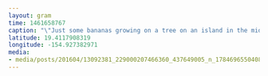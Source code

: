 ```yaml
---
layout: gram
time: 1461658767
caption: "\"Just some bananas growing on a tree on an island in the middle of the Pacific Ocean on Planet Earth that is floating in SPACE! No big deal.\""
latitude: 19.4117908319
longitude: -154.927382971
media:
- media/posts/201604/13092381_229000207466360_437649005_n_17846965504084889.jpg
---
```

